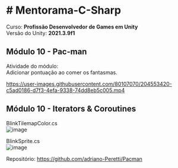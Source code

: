 # # Mentorama-C-Sharp

Curso: **Profissão Desenvolvedor de Games em Unity**<br/>
Versão do Unity: **2021.3.9f1**<br/>

## Módulo 10 - **Pac-man**<br/>

Atividade do módulo:<br/>
Adicionar pontuação ao comer os fantasmas.<br/>


https://user-images.githubusercontent.com/80107070/204553420-c5ad0186-d7f3-4efa-9338-74dd8eb5c005.mp4


## Módulo 10 - **Iterators & Coroutines**<br/>

BlinkTilemapColor.cs<br/>
![image](https://user-images.githubusercontent.com/80107070/205086913-0abc970f-c2bc-44e1-a7ce-39ec78678122.png)<br/>

BlinkSprite.cs<br/>
![image](https://user-images.githubusercontent.com/80107070/205086978-92961307-bf08-4fd6-8b2a-d7aad95cecfc.png)<br/>


Repositório: https://github.com/adriano-Peretti/Pacman
